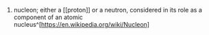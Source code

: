 1. nucleon; either a [[proton]] or a neutron, considered in its role as a component of an atomic nucleus^[https://en.wikipedia.org/wiki/Nucleon]